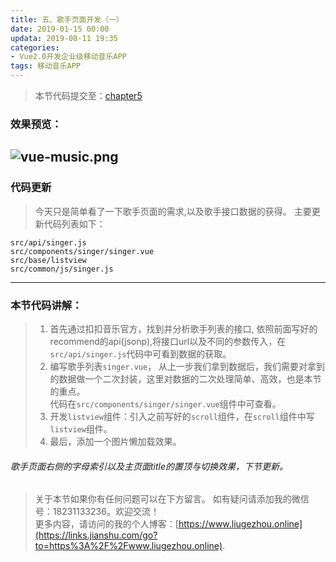 ```yaml
---
title: 五、歌手页面开发（一）
date: 2019-01-15 00:00
updata: 2019-08-11 19:35
categories:
- Vue2.0开发企业级移动音乐APP
tags: 移动音乐APP
---
```

> 本节代码提交至：[chapter5](https://github.com/liugezhou/liugezhou_music/tree/chapter5)
### 效果预览：
![vue-music.png](http://img.liugezhou.online/Vue2-05.png)
---
### 代码更新
> 今天只是简单看了一下歌手页面的需求,以及歌手接口数据的获得。
主要更新代码列表如下：
```
src/api/singer.js
src/components/singer/singer.vue
src/base/listview
src/common/js/singer.js
```
---
### 本节代码讲解：
>1. 首先通过扣扣音乐官方，找到并分析歌手列表的接口, 依照前面写好的recommend的api(jsonp),将接口url以及不同的参数传入，在`src/api/singer.js`代码中可看到数据的获取。
>2. 编写歌手列表`singer.vue`，
>  从上一步我们拿到数据后，我们需要对拿到的数据做一个二次封装，这里对数据的二次处理简单、高效，也是本节的重点。  
>  代码在`src/components/singer/singer.vue`组件中可查看。
>3. 开发`listview`组件：引入之前写好的`scroll`组件，在`scroll`组件中写`listview`组件。
>4. 最后，添加一个图片懒加载效果。

###### 歌手页面右侧的字母索引以及主页面title的置顶与切换效果，下节更新。

>关于本节如果你有任何问题可以在下方留言。
>如有疑问请添加我的微信号：18231133236。欢迎交流！  
>更多内容，请访问的我的个人博客：[https://www.liugezhou.online](https://links.jianshu.com/go?to=https%3A%2F%2Fwww.liugezhou.online).
